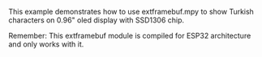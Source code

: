 This example demonstrates how to use extframebuf.mpy to show Turkish characters on 0.96" oled display with SSD1306 chip.

Remember:
  This extframebuf module is compiled for ESP32 architecture and only works with it.
